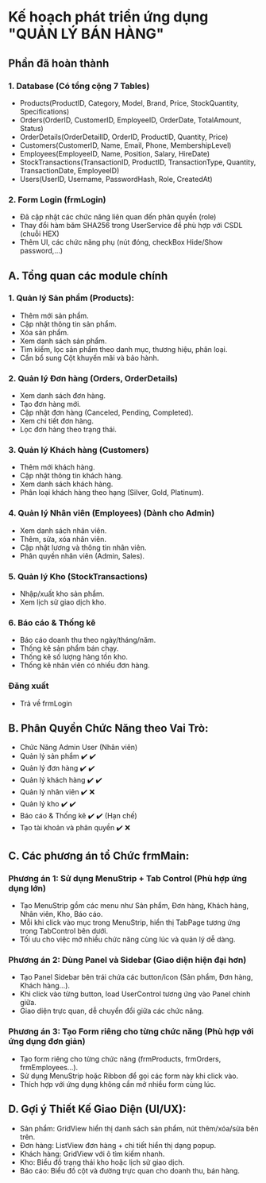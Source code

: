 # Kế hoạch phát triển ứng dụng "QUẢN LÝ BÁN HÀNG"

## Phần đã hoàn thành

### 1. Database (Có tổng cộng 7 Tables)
- Products(ProductID, Category, Model, Brand, Price, StockQuantity, Specifications)
- Orders(OrderID, CustomerID, EmployeeID, OrderDate, TotalAmount, Status)
- OrderDetails(OrderDetailID, OrderID, ProductID, Quantity, Price)
- Customers(CustomerID, Name, Email, Phone, MembershipLevel)
- Employees(EmployeeID, Name, Position, Salary, HireDate)
- StockTransactions(TransactionID, ProductID, TransactionType, Quantity, TransactionDate, EmployeeID)
- Users(UserID, Username, PasswordHash, Role, CreatedAt)
### 2. Form Login (frmLogin)
- Đã cập nhật các chức năng liên quan đến phân quyền (role)
- Thay đổi hàm băm SHA256 trong UserService để phù hợp với CSDL (chuỗi HEX)
- Thêm UI, các chức năng phụ (nút đóng, checkBox Hide/Show password,...)

## A. Tổng quan các module chính

### 1. Quản lý Sản phẩm (Products):
- Thêm mới sản phẩm.
- Cập nhật thông tin sản phẩm.
- Xóa sản phẩm.
- Xem danh sách sản phẩm.
- Tìm kiếm, lọc sản phẩm theo danh mục, thương hiệu, phân loại.
- Cần bổ sung Cột khuyến mãi và bảo hành.
### 2. Quản lý Đơn hàng (Orders, OrderDetails)
- Xem danh sách đơn hàng.
- Tạo đơn hàng mới.
- Cập nhật đơn hàng (Canceled, Pending, Completed).
- Xem chi tiết đơn hàng.
- Lọc đơn hàng theo trạng thái.

### 3. Quản lý Khách hàng (Customers)
- Thêm mới khách hàng.
- Cập nhật thông tin khách hàng.
- Xem danh sách khách hàng.
- Phân loại khách hàng theo hạng (Silver, Gold, Platinum).

### 4. Quản lý Nhân viên (Employees) (Dành cho Admin)
- Xem danh sách nhân viên.
- Thêm, sửa, xóa nhân viên.
- Cập nhật lương và thông tin nhân viên.
- Phân quyền nhân viên (Admin, Sales).

### 5. Quản lý Kho (StockTransactions)
- Nhập/xuất kho sản phẩm.
- Xem lịch sử giao dịch kho.

### 6. Báo cáo & Thống kê
- Báo cáo doanh thu theo ngày/tháng/năm.
- Thống kê sản phẩm bán chạy.
- Thống kê số lượng hàng tồn kho.
- Thống kê nhân viên có nhiều đơn hàng.

### Đăng xuất
- Trả về frmLogin



## B. Phân Quyền Chức Năng theo Vai Trò:
- Chức Năng							Admin 	User (Nhân viên)
- Quản lý sản phẩm					✔️		✔️
- Quản lý đơn hàng					✔️		✔️
- Quản lý khách hàng				✔️		✔️
- Quản lý nhân viên					✔️		❌
- Quản lý kho						✔️		✔️
- Báo cáo & Thống kê				✔️		✔️ (Hạn chế)
- Tạo tài khoản và phân quyền		✔️		❌

## C. Các phương án tổ Chức frmMain:

### Phương án 1: Sử dụng MenuStrip + Tab Control (Phù hợp ứng dụng lớn)
- Tạo MenuStrip gồm các menu như Sản phẩm, Đơn hàng, Khách hàng, Nhân viên, Kho, Báo cáo.
- Mỗi khi click vào mục trong MenuStrip, hiển thị TabPage tương ứng trong TabControl bên dưới.
- Tối ưu cho việc mở nhiều chức năng cùng lúc và quản lý dễ dàng.
### Phương án 2: Dùng Panel và Sidebar (Giao diện hiện đại hơn)
- Tạo Panel Sidebar bên trái chứa các button/icon (Sản phẩm, Đơn hàng, Khách hàng...).
- Khi click vào từng button, load UserControl tương ứng vào Panel chính giữa.
- Giao diện trực quan, dễ chuyển đổi giữa các chức năng.
### Phương án 3: Tạo Form riêng cho từng chức năng (Phù hợp với ứng dụng đơn giản)
- Tạo form riêng cho từng chức năng (frmProducts, frmOrders, frmEmployees…).
- Sử dụng MenuStrip hoặc Ribbon để gọi các form này khi click vào.
- Thích hợp với ứng dụng không cần mở nhiều form cùng lúc.

## D. Gợi ý Thiết Kế Giao Diện (UI/UX):
- Sản phẩm: GridView hiển thị danh sách sản phẩm, nút thêm/xóa/sửa bên trên.
- Đơn hàng: ListView đơn hàng + chi tiết hiển thị dạng popup.
- Khách hàng: GridView với ô tìm kiếm nhanh.
- Kho: Biểu đồ trạng thái kho hoặc lịch sử giao dịch.
- Báo cáo: Biểu đồ cột và đường trực quan cho doanh thu, bán hàng.